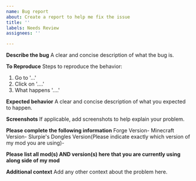 ```yaml
---
name: Bug report
about: Create a report to help me fix the issue
title: ''
labels: Needs Review
assignees: ''

---
```


**Describe the bug**
A clear and concise description of what the bug is.

**To Reproduce**
Steps to reproduce the behavior:
1. Go to '...'
2. Click on '....'
3. What happens '....'

**Expected behavior**
A clear and concise description of what you expected to happen.

**Screenshots**
If applicable, add screenshots to help explain your problem.

**Please complete the following information**
 Forge Version- 
Minecraft Version- 
Slurpie's Dongles Version(Please indicate exactly which version of my mod you are using)- 

**Please list all mod(s) AND version(s) here that you are currently using along side of my mod**

**Additional context**
Add any other context about the problem here.
